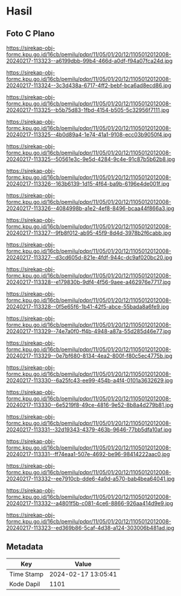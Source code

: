 # Hasil

## Foto C Plano

https://sirekap-obj-formc.kpu.go.id/16cb/pemilu/pdpr/11/05/01/20/12/1105012012008-20240217-113323--a6199dbb-99b4-466d-a0df-f94a07fca24d.jpg

https://sirekap-obj-formc.kpu.go.id/16cb/pemilu/pdpr/11/05/01/20/12/1105012012008-20240217-113324--3c3d438a-6717-4ff2-bebf-bca6ad8ecd86.jpg

https://sirekap-obj-formc.kpu.go.id/16cb/pemilu/pdpr/11/05/01/20/12/1105012012008-20240217-113325--b5b75d83-1fbd-4154-b505-5c32956f7111.jpg

https://sirekap-obj-formc.kpu.go.id/16cb/pemilu/pdpr/11/05/01/20/12/1105012012008-20240217-113325--4b0d89a4-1e74-41a1-9108-ecc03b9050f4.jpg

https://sirekap-obj-formc.kpu.go.id/16cb/pemilu/pdpr/11/05/01/20/12/1105012012008-20240217-113325--50561e3c-9e5d-4284-9c4e-91c87b5b62b8.jpg

https://sirekap-obj-formc.kpu.go.id/16cb/pemilu/pdpr/11/05/01/20/12/1105012012008-20240217-113326--163b6139-1d15-4f64-ba9b-6196e4de001f.jpg

https://sirekap-obj-formc.kpu.go.id/16cb/pemilu/pdpr/11/05/01/20/12/1105012012008-20240217-113326--4084998b-a1e2-4ef8-8496-bcaa44f866a3.jpg

https://sirekap-obj-formc.kpu.go.id/16cb/pemilu/pdpr/11/05/01/20/12/1105012012008-20240217-113327--9fb8f012-ab95-45f9-8d4d-3978b2f6cabb.jpg

https://sirekap-obj-formc.kpu.go.id/16cb/pemilu/pdpr/11/05/01/20/12/1105012012008-20240217-113327--d3cd605d-821e-4fdf-944c-dc9af020bc20.jpg

https://sirekap-obj-formc.kpu.go.id/16cb/pemilu/pdpr/11/05/01/20/12/1105012012008-20240217-113328--e179830b-9df4-4f56-9aee-a462976e7717.jpg

https://sirekap-obj-formc.kpu.go.id/16cb/pemilu/pdpr/11/05/01/20/12/1105012012008-20240217-113328--0f5e65f6-1b41-42f5-abce-55bada8a6fe9.jpg

https://sirekap-obj-formc.kpu.go.id/16cb/pemilu/pdpr/11/05/01/20/12/1105012012008-20240217-113329--74e7a0f0-ff4b-4948-a87a-55d285d46e77.jpg

https://sirekap-obj-formc.kpu.go.id/16cb/pemilu/pdpr/11/05/01/20/12/1105012012008-20240217-113329--0e7bf680-8134-4ea2-800f-f80c5ec4775b.jpg

https://sirekap-obj-formc.kpu.go.id/16cb/pemilu/pdpr/11/05/01/20/12/1105012012008-20240217-113330--6a25fc43-ee99-454b-a4f4-0101a3632629.jpg

https://sirekap-obj-formc.kpu.go.id/16cb/pemilu/pdpr/11/05/01/20/12/1105012012008-20240217-113330--6e5219f8-49ce-4816-9e52-8b8a4d279b81.jpg

https://sirekap-obj-formc.kpu.go.id/16cb/pemilu/pdpr/11/05/01/20/12/1105012012008-20240217-113331--32d19343-4379-463b-9646-77bb5dfa10af.jpg

https://sirekap-obj-formc.kpu.go.id/16cb/pemilu/pdpr/11/05/01/20/12/1105012012008-20240217-113331--ff74eaa1-507e-4692-be96-98414222aac0.jpg

https://sirekap-obj-formc.kpu.go.id/16cb/pemilu/pdpr/11/05/01/20/12/1105012012008-20240217-113332--ee7910cb-dde6-4a9d-a570-bab4bea64041.jpg

https://sirekap-obj-formc.kpu.go.id/16cb/pemilu/pdpr/11/05/01/20/12/1105012012008-20240217-113332--a4801f5b-c081-4ce6-8866-926aa414d9e9.jpg

https://sirekap-obj-formc.kpu.go.id/16cb/pemilu/pdpr/11/05/01/20/12/1105012012008-20240217-113323--ed369b86-5caf-4d38-a124-303006b481ad.jpg


## Metadata

| Key        | Value               |
| ---------- | ------------------- |
| Time Stamp | 2024-02-17 13:05:41 |
| Kode Dapil | 1101                |



